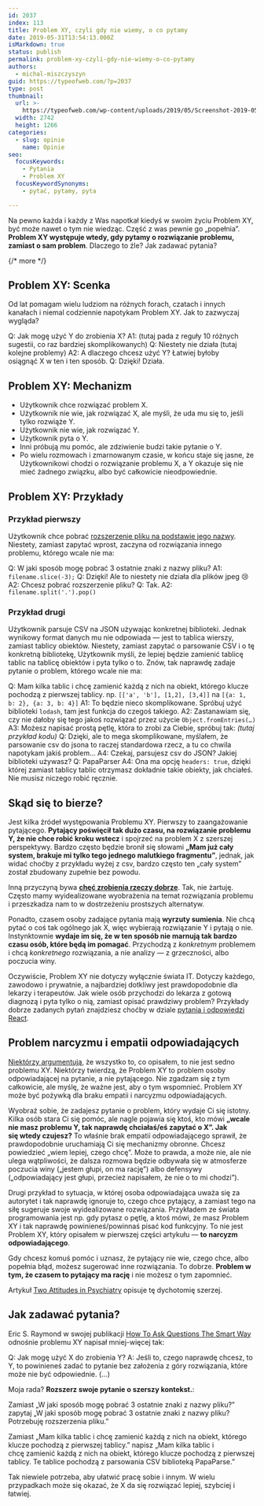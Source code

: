 ```yaml
---
id: 2037
index: 113
title: Problem XY, czyli gdy nie wiemy, o co pytamy
date: 2019-05-31T13:54:13.000Z
isMarkdown: true
status: publish
permalink: problem-xy-czyli-gdy-nie-wiemy-o-co-pytamy
authors:
  - michal-miszczyszyn
guid: https://typeofweb.com/?p=2037
type: post
thumbnail:
  url: >-
    https://typeofweb.com/wp-content/uploads/2019/05/Screenshot-2019-05-31-at-3.51.58-PM.png
  width: 2742
  height: 1266
categories:
  - slug: opinie
    name: Opinie
seo:
  focusKeywords:
    - Pytania
    - Problem XY
  focusKeywordSynonyms:
    - pytać, pytamy, pyta

---
```

Na pewno każda i każdy z Was napotkał kiedyś w swoim życiu Problem XY, być może nawet o tym nie wiedząc. Część z was pewnie go „popełnia”. **Problem XY występuje wtedy, gdy pytamy o rozwiązanie problemu, zamiast o sam problem**. Dlaczego to źle? Jak zadawać pytania?

{/* more */}

## Problem XY: Scenka
Od lat pomagam wielu ludziom na różnych forach, czatach i innych kanałach i niemal codziennie napotykam Problem XY. Jak to zazwyczaj wygląda?

Q: Jak mogę użyć Y do zrobienia X?
A1: (tutaj pada z reguły 10 różnych sugestii, co raz bardziej skomplikowanych)
Q: Niestety nie działa (tutaj kolejne problemy)
A2: A dlaczego chcesz użyć Y? Łatwiej byłoby osiągnąć X w ten i ten sposób.
Q: Dzięki! Działa.

## Problem XY: Mechanizm
- Użytkownik chce rozwiązać problem X.
- Użytkownik nie wie, jak rozwiązać X, ale myśli, że uda mu się to, jeśli tylko rozwiąże Y.
- Użytkownik nie wie, jak rozwiązać Y.
- Użytkownik pyta o Y.
- Inni próbują mu pomóc, ale zdziwienie budzi takie pytanie o Y.
- Po wielu rozmowach i zmarnowanym czasie, w końcu staje się jasne, że Użytkownikowi chodzi o rozwiązanie problemu X, a Y okazuje się nie mieć żadnego związku, albo być całkowicie nieodpowiednie.

## Problem XY: Przykłady
### Przykład pierwszy
Użytkownik chce pobrać [rozszerzenie pliku na podstawie jego nazwy][2]. Niestety, zamiast zapytać wprost, zaczyna od rozwiązania innego problemu, którego wcale nie ma:

Q: W jaki sposób mogę pobrać 3 ostatnie znaki z nazwy pliku?
A1: `filename.slice(-3);`
Q: Dzięki! Ale to niestety nie działa dla plików jpeg 😢
A2: Chcesz pobrać rozszerzenie pliku?
Q: Tak.
A2: `filename.split('.').pop()`

### Przykład drugi
Użytkownik parsuje CSV na JSON używając konkretnej biblioteki. Jednak wynikowy format danych mu nie odpowiada — jest to tablica wierszy, zamiast tablicy obiektów. Niestety, zamiast zapytać o parsowanie CSV i o tę konkretną bibliotekę, Użytkownik myśli, że lepiej będzie zamienić tablicę tablic na tablicę obiektów i pyta tylko o to. Znów, tak naprawdę zadaje pytanie o problem, którego wcale nie ma:

Q: Mam kilka tablic i chcę zamienić każdą z nich na obiekt, którego klucze pochodzą z pierwszej tablicy. np. `[['a', 'b'], [1,2], [3,4]]` na `[{a: 1, b: 2}, {a: 3, b: 4}]`
A1: To będzie nieco skomplikowane. Spróbuj użyć biblioteki `lodash`, tam jest funkcja do czegoś takiego.
A2: Zastanawiam się, czy nie dałoby się tego jakoś rozwiązać przez użycie `Object.fromEntries(…)`
A3: Możesz napisać prostą pętlę, która to zrobi za Ciebie, spróbuj tak: _(tutaj przykład kodu)_
Q: Dzięki, ale to mega skomplikowane, myślałem, że parsowanie csv do jsona to raczej standardowa rzecz, a tu co chwila napotykam jakiś problem…
A4: Czekaj, parsujesz csv do JSON? Jakiej biblioteki używasz?
Q: PapaParser
A4: Ona ma opcję `headers: true`, dzięki której zamiast tablicy tablic otrzymasz dokładnie takie obiekty, jak chciałeś. Nie musisz niczego robić ręcznie.

## Skąd się to bierze?
Jest kilka źródeł występowania Problemu XY. Pierwszy to zaangażowanie pytającego. **Pytający poświęcił tak dużo czasu, na rozwiązanie problemu Y, że nie chce robić kroku wstecz** i spojrzeć na problem X z szerszej perspektywy. Bardzo często będzie bronił się słowami **„Mam już cały system, brakuje mi tylko tego jednego malutkiego fragmentu”**, jednak, jak widać choćby z przykładu wyżej z csv, bardzo często ten „cały system” został zbudowany zupełnie bez powodu.

Inną przyczyną bywa [**chęć zrobienia rzeczy dobrze**][4]. Tak, nie żartuję. Często mamy wyidealizowane wyobrażenia na temat rozwiązania problemu i przeszkadza nam to w dostrzeżeniu prostszych alternatyw.

Ponadto, czasem osoby zadające pytania mają **wyrzuty sumienia**. Nie chcą pytać o coś tak ogólnego jak X, więc wybierają rozwiązanie Y i pytają o nie. Instynktownie **wydaje im się, że w ten sposób nie marnują tak bardzo czasu osób, które będą im pomagać**. Przychodzą z _konkretnym_ problemem i chcą _konkretnego_ rozwiązania, a nie analizy — z grzeczności, albo poczucia winy.

Oczywiście, Problem XY nie dotyczy wyłącznie świata IT. Dotyczy każdego, zawodowo i prywatnie, a najbardziej dotkliwy jest prawdopodobnie dla lekarzy i terapeutów. Jak wiele osób przychodzi do lekarza z gotową diagnozą i pyta tylko o nią, zamiast opisać prawdziwy problem? Przykłady dobrze zadanych pytań znajdziesz choćby w dziale [pytania i odpowiedzi React](https://typeofweb.com/2018/03/26/odpowiadam-na-pytania-props-nawiasy-klamrowe-funkcje-vs-klasy-import-react/).

## Problem narcyzmu i empatii odpowiadających
[Niektórzy argumentują][3], że wszystko to, co opisałem, to nie jest sedno problemu XY. Niektórzy twierdzą, że Problem XY to problem osoby odpowiadającej na pytanie, a nie pytającego. Nie zgadzam się z tym całkowicie, ale myślę, że ważne jest, aby o tym wspomnieć. Problem XY może być pożywką dla braku empatii i narcyzmu odpowiadających.

Wyobraź sobie, że zadajesz pytanie o problem, który wydaje Ci się istotny. Kilka osób stara Ci się pomóc, ale nagle pojawia się ktoś, kto mówi **„wcale nie masz problemu Y, tak naprawdę chciałaś/eś zapytać o X”. Jak się wtedy czujesz?** To właśnie brak empatii odpowiadającego sprawił, że prawdopodobnie uruchamiają Ci się mechanizmy obronne. Chcesz powiedzieć „wiem lepiej, czego chcę”. Może to prawda, a może nie, ale nie ulega wątpliwości, że dalsza rozmowa będzie odbywała się w atmosferze poczucia winy („jestem głupi, on ma rację”) albo defensywy („odpowiadający jest głupi, przecież napisałem, że nie o to mi chodzi”).

Drugi przykład to sytuacja, w której osoba odpowiadająca uważa się za autorytet i tak naprawdę ignoruje to, czego chce pytający, a zamiast tego na siłę sugeruje swoje wyidealizowane rozwiązania. Przykładem ze świata programowania jest np. gdy pytasz o pętlę, a ktoś mówi, że masz Problem XY i tak naprawdę powinieneś/powinnaś pisać kod funkcyjny. To nie jest Problem XY, który opisałem w pierwszej części artykułu — **to narcyzm odpowiadającego**.

Gdy chcesz komuś pomóc i uznasz, że pytający nie wie, czego chce, albo popełnia błąd, możesz sugerować inne rozwiązania. To dobrze. **Problem w tym, że czasem to pytający ma rację** i nie możesz o tym zapomnieć.

Artykuł [Two Attitudes in Psychiatry][1] opisuje tę dychotomię szerzej.

## Jak zadawać pytania?
Eric S. Raymond w swojej publikacji [How To Ask Questions The Smart Way][5] odnośnie problemu XY napisał mniej-więcej tak:

Q: Jak mogę użyć X do zrobienia Y?
A: Jeśli to, czego naprawdę chcesz, to Y, to powinieneś zadać to pytanie bez założenia z góry rozwiązania, które może nie być odpowiednie. (…)

Moja rada? **Rozszerz swoje pytanie o szerszy kontekst.**:

Zamiast „W jaki sposób mogę pobrać 3 ostatnie znaki z nazwy pliku?” zapytaj „W jaki sposób mogę pobrać 3 ostatnie znaki z nazwy pliku? Potrzebuję rozszerzenia pliku.”

Zamiast „Mam kilka tablic i chcę zamienić każdą z nich na obiekt, którego klucze pochodzą z pierwszej tablicy.” napisz „Mam kilka tablic i chcę zamienić każdą z nich na obiekt, którego klucze pochodzą z pierwszej tablicy. Te tablice pochodzą z parsowania CSV biblioteką PapaParse.”

Tak niewiele potrzeba, aby ułatwić pracę sobie i innym. W wielu przypadkach może się okazać, że X da się rozwiązać lepiej, szybciej i łatwiej.

[1]: https://slatestarcodex.com/2016/02/24/two-attitudes-in-psychiatry/
[2]: https://mywiki.wooledge.org/XyProblem
[3]: https://artyom.me/yx
[4]: https://www.perlmonks.org/?node_id=542341
[5]: http://www.catb.org/~esr/faqs/smart-questions.html
